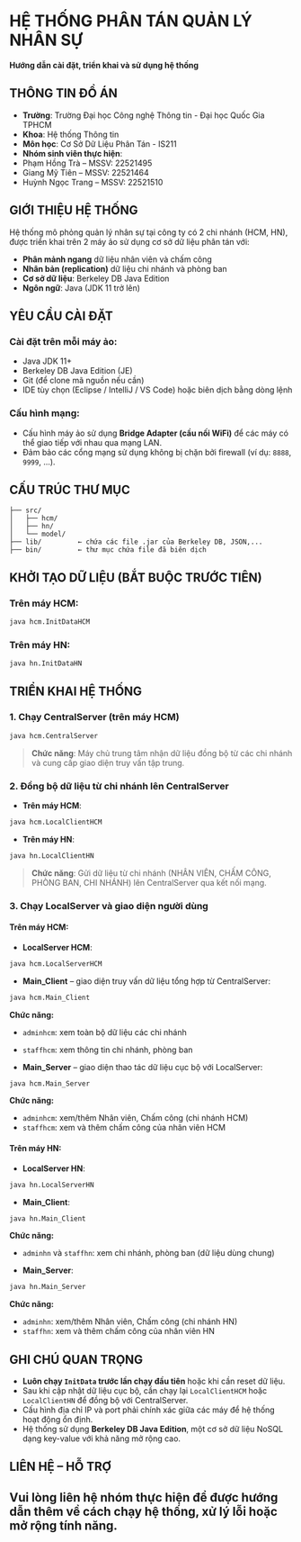 # HỆ THỐNG PHÂN TÁN QUẢN LÝ NHÂN SỰ


**Hướng dẫn cài đặt, triển khai và sử dụng hệ thống**


## THÔNG TIN ĐỒ ÁN


- **Trường**: Trường Đại học Công nghệ Thông tin - Đại học Quốc Gia TPHCM
- **Khoa**: Hệ thống Thông tin
- **Môn học**: Cơ Sở Dữ Liệu Phân Tán - IS211
- **Nhóm sinh viên thực hiện**:
 - Phạm Hồng Trà – MSSV: 22521495
 - Giang Mỹ Tiên – MSSV: 22521464
 - Huỳnh Ngọc Trang – MSSV: 22521510


## GIỚI THIỆU HỆ THỐNG


Hệ thống mô phỏng quản lý nhân sự tại công ty có 2 chi nhánh (HCM, HN), được triển khai trên 2 máy ảo sử dụng cơ sở dữ liệu phân tán với:


- **Phân mảnh ngang** dữ liệu nhân viên và chấm công
- **Nhân bản (replication)** dữ liệu chi nhánh và phòng ban
- **Cơ sở dữ liệu**: Berkeley DB Java Edition
- **Ngôn ngữ**: Java (JDK 11 trở lên)


## YÊU CẦU CÀI ĐẶT


### Cài đặt trên mỗi máy ảo:


- Java JDK 11+
- Berkeley DB Java Edition (JE)
- Git (để clone mã nguồn nếu cần)
- IDE tùy chọn (Eclipse / IntelliJ / VS Code) hoặc biên dịch bằng dòng lệnh


### Cấu hình mạng:


- Cấu hình máy ảo sử dụng **Bridge Adapter (cầu nối WiFi)** để các máy có thể giao tiếp với nhau qua mạng LAN.
- Đảm bảo các cổng mạng sử dụng không bị chặn bởi firewall (ví dụ: `8888`, `9999`, ...).


## CẤU TRÚC THƯ MỤC


```
├── src/
│   ├── hcm/
│   ├── hn/
│   └── model/
├── lib/         ← chứa các file .jar của Berkeley DB, JSON,...
├── bin/         ← thư mục chứa file đã biên dịch
```


## KHỞI TẠO DỮ LIỆU (BẮT BUỘC TRƯỚC TIÊN)


### Trên máy HCM:


```bash
java hcm.InitDataHCM
```


### Trên máy HN:


```bash
java hn.InitDataHN
```


## TRIỂN KHAI HỆ THỐNG


### 1. Chạy CentralServer (trên máy HCM)


```bash
java hcm.CentralServer
```


> **Chức năng**: Máy chủ trung tâm nhận dữ liệu đồng bộ từ các chi nhánh và cung cấp giao diện truy vấn tập trung.


### 2. Đồng bộ dữ liệu từ chi nhánh lên CentralServer


- **Trên máy HCM**:


```bash
java hcm.LocalClientHCM
```


- **Trên máy HN**:


```bash
java hn.LocalClientHN
```


> **Chức năng**: Gửi dữ liệu từ chi nhánh (NHÂN VIÊN, CHẤM CÔNG, PHÒNG BAN, CHI NHÁNH) lên CentralServer qua kết nối mạng.


### 3. Chạy LocalServer và giao diện người dùng


#### Trên máy HCM:


- **LocalServer HCM**:


```bash
java hcm.LocalServerHCM
```


- **Main_Client** – giao diện truy vấn dữ liệu tổng hợp từ CentralServer:


```bash
java hcm.Main_Client
```


**Chức năng:**


- `adminhcm`: xem toàn bộ dữ liệu các chi nhánh
- `staffhcm`: xem thông tin chi nhánh, phòng ban


- **Main_Server** – giao diện thao tác dữ liệu cục bộ với LocalServer:


```bash
java hcm.Main_Server
```


**Chức năng:**


- `adminhcm`: xem/thêm Nhân viên, Chấm công (chi nhánh HCM)
- `staffhcm`: xem và thêm chấm công của nhân viên HCM


#### Trên máy HN:


- **LocalServer HN**:


```bash
java hn.LocalServerHN
```


- **Main_Client**:


```bash
java hn.Main_Client
```


**Chức năng:**


- `adminhn` và `staffhn`: xem chi nhánh, phòng ban (dữ liệu dùng chung)


- **Main_Server**:


```bash
java hn.Main_Server
```


**Chức năng:**


- `adminhn`: xem/thêm Nhân viên, Chấm công (chi nhánh HN)
- `staffhn`: xem và thêm chấm công của nhân viên HN


## GHI CHÚ QUAN TRỌNG


- **Luôn chạy `InitData` trước lần chạy đầu tiên** hoặc khi cần reset dữ liệu.
- Sau khi cập nhật dữ liệu cục bộ, cần chạy lại `LocalClientHCM` hoặc `LocalClientHN` để đồng bộ với CentralServer.
- Cấu hình địa chỉ IP và port phải chính xác giữa các máy để hệ thống hoạt động ổn định.
- Hệ thống sử dụng **Berkeley DB Java Edition**, một cơ sở dữ liệu NoSQL dạng key-value với khả năng mở rộng cao.


## LIÊN HỆ – HỖ TRỢ


Vui lòng liên hệ nhóm thực hiện để được hướng dẫn thêm về cách chạy hệ thống, xử lý lỗi hoặc mở rộng tính năng.
---
